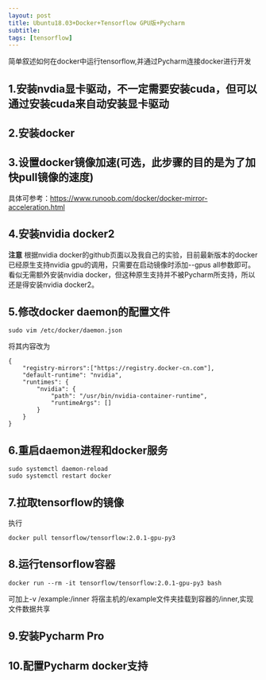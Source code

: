 ```yaml
---
layout: post
title: Ubuntu18.03+Docker+Tensorflow GPU版+Pycharm
subtitle:
tags: [tensorflow]
---    
```


简单叙述如何在docker中运行tensorflow,并通过Pycharm连接docker进行开发    

## 1.安装nvdia显卡驱动，不一定需要安装cuda，但可以通过安装cuda来自动安装显卡驱动    
## 2.安装docker     
## 3.设置docker镜像加速(可选，此步骤的目的是为了加快pull镜像的速度)    
具体可参考：https://www.runoob.com/docker/docker-mirror-acceleration.html
## 4.安装nvidia docker2
**注意** 根据nvidia docker的github页面以及我自己的实验，目前最新版本的docker已经原生支持nvidia gpu的调用，只需要在启动镜像时添加--gpus all参数即可。     
看似无需额外安装nvidia docker，但这种原生支持并不被Pycharm所支持，所以还是得安装nvidia docker2。
## 5.修改docker daemon的配置文件
```
sudo vim /etc/docker/daemon.json
```
将其内容改为
```
{
    "registry-mirrors":["https://registry.docker-cn.com"],
    "default-runtime": "nvidia",
    "runtimes": {
        "nvidia": {
            "path": "/usr/bin/nvidia-container-runtime",
            "runtimeArgs": []
        }
    }
}
```
## 6.重启daemon进程和docker服务
```
sudo systemctl daemon-reload
sudo systemctl restart docker
```
## 7.拉取tensorflow的镜像
执行
```
docker pull tensorflow/tensorflow:2.0.1-gpu-py3
```
## 8.运行tensorflow容器
```
docker run --rm -it tensorflow/tensorflow:2.0.1-gpu-py3 bash
```
可加上-v /example:/inner 将宿主机的/example文件夹挂载到容器的/inner,实现文件数据共享 
## 9.安装Pycharm Pro
## 10.配置Pycharm docker支持
